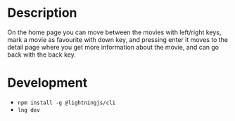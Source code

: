 # Description

On the home page you can move between the movies with left/right keys, mark a movie as favourite with down key, and pressing enter it moves to the detail page where you get more information about the movie, and can go back with the back key.

# Development

-   `npm install -g @lightningjs/cli`
-   `lng dev`
